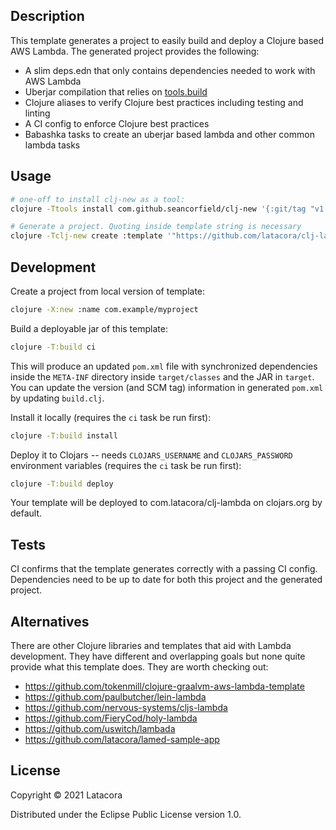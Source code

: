 ## Description

This template generates a project to easily build and deploy a Clojure based AWS
Lambda. The generated project provides the following:

* A slim deps.edn that only contains dependencies needed to work with AWS Lambda
* Uberjar compilation that relies on [tools.build](https://clojure.org/guides/tools_build)
* Clojure aliases to verify Clojure best practices including testing and linting
* A CI config to enforce Clojure best practices
* Babashka tasks to create an uberjar based lambda and other common lambda tasks

## Usage

```sh
# one-off to install clj-new as a tool:
clojure -Ttools install com.github.seancorfield/clj-new '{:git/tag "v1.2.362"}' :as clj-new

# Generate a project. Quoting inside template string is necessary
clojure -Tclj-new create :template '"https://github.com/latacora/clj-lambda@LATEST_SHA"' :name com.example/bar
```

## Development

Create a project from local version of template:

```sh
clojure -X:new :name com.example/myproject
```

Build a deployable jar of this template:

```sh
clojure -T:build ci
```

This will produce an updated `pom.xml` file with synchronized dependencies inside the `META-INF`
directory inside `target/classes` and the JAR in `target`. You can update the version (and SCM tag)
information in generated `pom.xml` by updating `build.clj`.

Install it locally (requires the `ci` task be run first):

```sh
clojure -T:build install
```

Deploy it to Clojars -- needs `CLOJARS_USERNAME` and `CLOJARS_PASSWORD` environment
variables (requires the `ci` task be run first):

```sh
clojure -T:build deploy
```

Your template will be deployed to com.latacora/clj-lambda on clojars.org by default.

## Tests

CI confirms that the template generates correctly with a passing CI config. Dependencies need to be up to date for both this project and the generated project.

## Alternatives

There are other Clojure libraries and templates that aid with Lambda
development. They have different and overlapping goals but none quite
provide what this template does. They are worth checking out:

* https://github.com/tokenmill/clojure-graalvm-aws-lambda-template
* https://github.com/paulbutcher/lein-lambda
* https://github.com/nervous-systems/cljs-lambda
* https://github.com/FieryCod/holy-lambda
* https://github.com/uswitch/lambada
* https://github.com/latacora/lamed-sample-app

## License

Copyright © 2021 Latacora

Distributed under the Eclipse Public License version 1.0.

